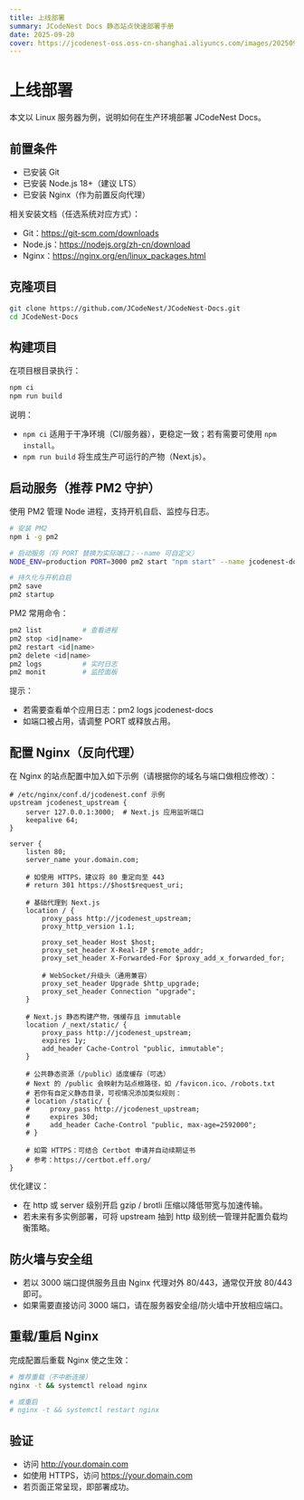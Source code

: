 ```yaml
---
title: 上线部署
summary: JCodeNest Docs 静态站点快速部署手册
date: 2025-09-20
cover: https://jcodenest-oss.oss-cn-shanghai.aliyuncs.com/images/20250920140521425.png
---
```


# 上线部署

本文以 Linux 服务器为例，说明如何在生产环境部署 JCodeNest Docs。

## 前置条件

- 已安装 Git
- 已安装 Node.js 18+（建议 LTS）
- 已安装 Nginx（作为前置反向代理）

相关安装文档（任选系统对应方式）：
- Git：https://git-scm.com/downloads
- Node.js：https://nodejs.org/zh-cn/download
- Nginx：https://nginx.org/en/linux_packages.html

## 克隆项目

```bash
git clone https://github.com/JCodeNest/JCodeNest-Docs.git
cd JCodeNest-Docs
```

## 构建项目

在项目根目录执行：

```bash
npm ci
npm run build
```

说明：
- `npm ci` 适用于干净环境（CI/服务器），更稳定一致；若有需要可使用 `npm install`。
- `npm run build` 将生成生产可运行的产物（Next.js）。

## 启动服务（推荐 PM2 守护）

使用 PM2 管理 Node 进程，支持开机自启、监控与日志。

```bash
# 安装 PM2
npm i -g pm2

# 启动服务（将 PORT 替换为实际端口；--name 可自定义）
NODE_ENV=production PORT=3000 pm2 start "npm start" --name jcodenest-docs

# 持久化与开机自启
pm2 save
pm2 startup
```

PM2 常用命令：
```bash
pm2 list          # 查看进程
pm2 stop <id|name>
pm2 restart <id|name>
pm2 delete <id|name>
pm2 logs          # 实时日志
pm2 monit         # 监控面板
```

提示：
- 若需要查看单个应用日志：pm2 logs jcodenest-docs
- 如端口被占用，请调整 PORT 或释放占用。

## 配置 Nginx（反向代理）

在 Nginx 的站点配置中加入如下示例（请根据你的域名与端口做相应修改）：

```nginx
# /etc/nginx/conf.d/jcodenest.conf 示例
upstream jcodenest_upstream {
    server 127.0.0.1:3000;  # Next.js 应用监听端口
    keepalive 64;
}

server {
    listen 80;
    server_name your.domain.com;

    # 如使用 HTTPS，建议将 80 重定向至 443
    # return 301 https://$host$request_uri;

    # 基础代理到 Next.js
    location / {
        proxy_pass http://jcodenest_upstream;
        proxy_http_version 1.1;

        proxy_set_header Host $host;
        proxy_set_header X-Real-IP $remote_addr;
        proxy_set_header X-Forwarded-For $proxy_add_x_forwarded_for;

        # WebSocket/升级头（通用兼容）
        proxy_set_header Upgrade $http_upgrade;
        proxy_set_header Connection "upgrade";
    }

    # Next.js 静态构建产物，强缓存且 immutable
    location /_next/static/ {
        proxy_pass http://jcodenest_upstream;
        expires 1y;
        add_header Cache-Control "public, immutable";
    }

    # 公共静态资源（/public）适度缓存（可选）
    # Next 的 /public 会映射为站点根路径，如 /favicon.ico、/robots.txt
    # 若你有自定义静态目录，可视情况添加类似规则：
    # location /static/ {
    #     proxy_pass http://jcodenest_upstream;
    #     expires 30d;
    #     add_header Cache-Control "public, max-age=2592000";
    # }

    # 如需 HTTPS：可结合 Certbot 申请并自动续期证书
    # 参考：https://certbot.eff.org/
}
```

优化建议：
- 在 http 或 server 级别开启 gzip / brotli 压缩以降低带宽与加速传输。
- 若未来有多实例部署，可将 upstream 抽到 http 级别统一管理并配置负载均衡策略。

## 防火墙与安全组

- 若以 3000 端口提供服务且由 Nginx 代理对外 80/443，通常仅开放 80/443 即可。
- 如果需要直接访问 3000 端口，请在服务器安全组/防火墙中开放相应端口。

## 重载/重启 Nginx

完成配置后重载 Nginx 使之生效：

```bash
# 推荐重载（不中断连接）
nginx -t && systemctl reload nginx

# 或重启
# nginx -t && systemctl restart nginx
```

## 验证

- 访问 http://your.domain.com
- 如使用 HTTPS，访问 https://your.domain.com
- 若页面正常呈现，即部署成功。